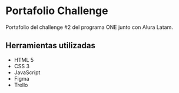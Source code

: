 # Portafolio Challenge

Portafolio del challenge #2 del programa ONE junto con Alura Latam.

## Herramientas utilizadas

- HTML 5
- CSS 3
- JavaScript
- Figma
- Trello
